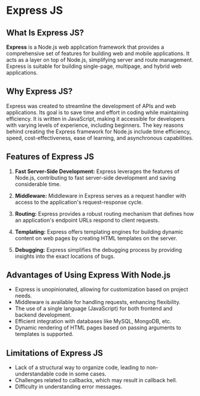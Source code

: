# Express JS

## What Is Express JS?

**Express** is a Node.js web application framework that provides a comprehensive set of features for building web and mobile applications. It acts as a layer on top of Node.js, simplifying server and route management. Express is suitable for building single-page, multipage, and hybrid web applications.

## Why Express JS?

Express was created to streamline the development of APIs and web applications. Its goal is to save time and effort in coding while maintaining efficiency. It is written in JavaScript, making it accessible for developers with varying levels of experience, including beginners. The key reasons behind creating the Express framework for Node.js include time efficiency, speed, cost-effectiveness, ease of learning, and asynchronous capabilities.

## Features of Express JS

1. **Fast Server-Side Development:**
   Express leverages the features of Node.js, contributing to fast server-side development and saving considerable time.

2. **Middleware:**
   Middleware in Express serves as a request handler with access to the application's request-response cycle.

3. **Routing:**
   Express provides a robust routing mechanism that defines how an application's endpoint URLs respond to client requests.

4. **Templating:**
   Express offers templating engines for building dynamic content on web pages by creating HTML templates on the server.

5. **Debugging:**
   Express simplifies the debugging process by providing insights into the exact locations of bugs.

## Advantages of Using Express With Node.js

- Express is unopinionated, allowing for customization based on project needs.
- Middleware is available for handling requests, enhancing flexibility.
- The use of a single language (JavaScript) for both frontend and backend development.
- Efficient integration with databases like MySQL, MongoDB, etc.
- Dynamic rendering of HTML pages based on passing arguments to templates is supported.

## Limitations of Express JS

- Lack of a structural way to organize code, leading to non-understandable code in some cases.
- Challenges related to callbacks, which may result in callback hell.
- Difficulty in understanding error messages.


